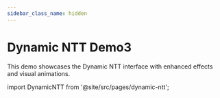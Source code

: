 ```yaml
---
sidebar_class_name: hidden
---
```


# Dynamic NTT Demo3

This demo showcases the Dynamic NTT interface with enhanced effects and visual animations.

import DynamicNTT from '@site/src/pages/dynamic-ntt';

<DynamicNTT src="https://9df7a9d9-aeea-4325-9e70-9edf788f9e79.ads.s.brave.io/index.html" />
